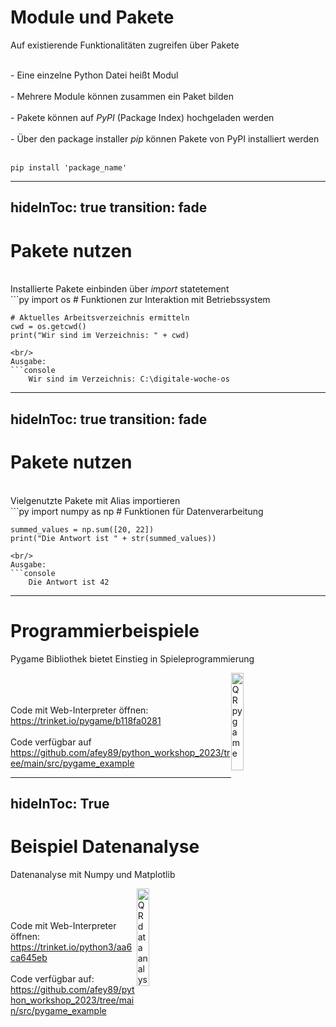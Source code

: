 <style>
    .qr_code {
        position: relative;
        float: right;
        width: 20%;
        margin-right: 10%
    }
</style>

# Module und Pakete
Auf existierende Funktionalitäten zugreifen über Pakete

<br/>
- Eine einzelne Python Datei heißt Modul
<br/>
<br/>
- Mehrere Module können zusammen ein Paket bilden
<br/>
<br/>
- Pakete können auf <em>PyPI</em> (Package Index) hochgeladen werden
<br/>
<br/>
- Über den package installer <em>pip</em> können Pakete von PyPI installiert werden
<br/>
<br/>

```console
pip install 'package_name'
```

---
hideInToc: true
transition: fade
---

# Pakete nutzen
<br/>
Installierte Pakete einbinden über <em>import</em> statetement
<br/>
```py
    import os   # Funktionen zur Interaktion mit Betriebssystem
    
    # Aktuelles Arbeitsverzeichnis ermitteln
    cwd = os.getcwd()
    print("Wir sind im Verzeichnis: " + cwd)
```
<br/>
Ausgabe:
```console
    Wir sind im Verzeichnis: C:\digitale-woche-os
```

---
hideInToc: true
transition: fade
---

# Pakete nutzen
<br/>
Vielgenutzte Pakete mit Alias importieren
<br/>
```py
    import numpy as np   # Funktionen für Datenverarbeitung
    
    summed_values = np.sum([20, 22])
    print("Die Antwort ist " + str(summed_values))
```
<br/>
Ausgabe:
```console
    Die Antwort ist 42
```

---

# Programmierbeispiele
Pygame Bibliothek bietet Einstieg in Spieleprogrammierung

<img src="/qr-code_pygame.png" alt = "QR pygame" class = "qr_code"/>
<br/>
<br/>
<br/>
Code mit Web-Interpreter öffnen: <a href = "https://trinket.io/pygame/b118fa0281"> https://trinket.io/pygame/b118fa0281 </a>

<br/>
<br/>
Code verfügbar auf <br/>
 <a href = "https://github.com/afey89/python_workshop_2023/tree/main/src/pygame_example"> https://github.com/afey89/python_workshop_2023/tree/main/src/pygame_example </a>

---
hideInToc: True
---

# Beispiel Datenanalyse
Datenanalyse mit Numpy und Matplotlib

<img src="/qr-code_data_analysis.png" alt = "QR data analysis" class = "qr_code"/>
<br/>
<br/>
<br/>
Code mit Web-Interpreter öffnen: <a href = "https://trinket.io/python3/aa6ca645eb"> https://trinket.io/python3/aa6ca645eb </a>

<br/>
<br/>
Code verfügbar auf: <br/>
 <a href = "https://github.com/afey89/python_workshop_2023/tree/main/src/pygame_example"> https://github.com/afey89/python_workshop_2023/tree/main/src/pygame_example </a>